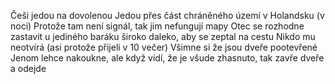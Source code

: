 Češi jedou na dovolenou
Jedou přes část chráněného území v Holandsku (v noci)
Protože tam není signál, tak jim nefungují mapy
Otec se rozhodne zastavit u jediného baráku široko daleko, aby se zeptal na cestu
Nikdo mu neotvírá (asi protože přijeli v 10 večer)
Všimne si že jsou dveře pootevřené
Jenom lehce nakoukne, ale když vidí, že je všude zhasnuto, tak zavře dveře a odejde
